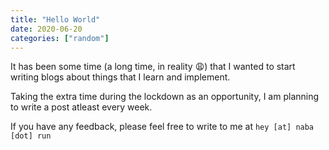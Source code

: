 ```yaml
---
title: "Hello World"
date: 2020-06-20
categories: ["random"]
---
```


It has been some time (a long time, in reality :weary:) that I wanted to start writing blogs about things that I learn and implement.

Taking the extra time during the lockdown as an opportunity, I am planning to write a post atleast every week.

If you have any feedback, please feel free to write to me at `hey [at] naba [dot] run`
